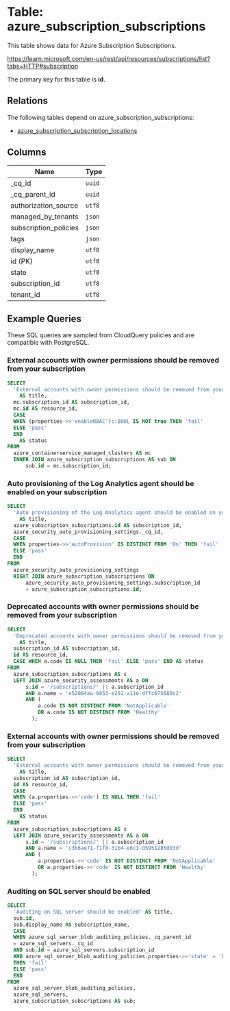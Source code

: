 # Table: azure_subscription_subscriptions

This table shows data for Azure Subscription Subscriptions.

https://learn.microsoft.com/en-us/rest/api/resources/subscriptions/list?tabs=HTTP#subscription

The primary key for this table is **id**.

## Relations

The following tables depend on azure_subscription_subscriptions:
  - [azure_subscription_subscription_locations](azure_subscription_subscription_locations)

## Columns

| Name          | Type          |
| ------------- | ------------- |
|_cq_id|`uuid`|
|_cq_parent_id|`uuid`|
|authorization_source|`utf8`|
|managed_by_tenants|`json`|
|subscription_policies|`json`|
|tags|`json`|
|display_name|`utf8`|
|id (PK)|`utf8`|
|state|`utf8`|
|subscription_id|`utf8`|
|tenant_id|`utf8`|

## Example Queries

These SQL queries are sampled from CloudQuery policies and are compatible with PostgreSQL.

### External accounts with owner permissions should be removed from your subscription

```sql
SELECT
  'External accounts with owner permissions should be removed from your subscription'
    AS title,
  mc.subscription_id AS subscription_id,
  mc.id AS resource_id,
  CASE
  WHEN (properties->>'enableRBAC')::BOOL IS NOT true THEN 'fail'
  ELSE 'pass'
  END
    AS status
FROM
  azure_containerservice_managed_clusters AS mc
  INNER JOIN azure_subscription_subscriptions AS sub ON
      sub.id = mc.subscription_id;
```

### Auto provisioning of the Log Analytics agent should be enabled on your subscription

```sql
SELECT
  'Auto provisioning of the Log Analytics agent should be enabled on your subscription'
    AS title,
  azure_subscription_subscriptions.id AS subscription_id,
  azure_security_auto_provisioning_settings._cq_id,
  CASE
  WHEN properties->>'autoProvision' IS DISTINCT FROM 'On' THEN 'fail'
  ELSE 'pass'
  END
FROM
  azure_security_auto_provisioning_settings
  RIGHT JOIN azure_subscription_subscriptions ON
      azure_security_auto_provisioning_settings.subscription_id
      = azure_subscription_subscriptions.id;
```

### Deprecated accounts with owner permissions should be removed from your subscription

```sql
SELECT
  'Deprecated accounts with owner permissions should be removed from your subscription'
    AS title,
  subscription_id AS subscription_id,
  id AS resource_id,
  CASE WHEN a.code IS NULL THEN 'fail' ELSE 'pass' END AS status
FROM
  azure_subscription_subscriptions AS s
  LEFT JOIN azure_security_assessments AS a ON
      s.id = '/subscriptions/' || a.subscription_id
      AND a.name = 'e52064aa-6853-e252-a11e-dffc675689c2'
      AND (
          a.code IS NOT DISTINCT FROM 'NotApplicable'
          OR a.code IS NOT DISTINCT FROM 'Healthy'
        );
```

### External accounts with owner permissions should be removed from your subscription

```sql
SELECT
  'External accounts with owner permissions should be removed from your subscription'
    AS title,
  subscription_id AS subscription_id,
  id AS resource_id,
  CASE
  WHEN (a.properties->>'code') IS NULL THEN 'fail'
  ELSE 'pass'
  END
    AS status
FROM
  azure_subscription_subscriptions AS s
  LEFT JOIN azure_security_assessments AS a ON
      s.id = '/subscriptions/' || a.subscription_id
      AND a.name = 'c3b6ae71-f1f0-31b4-e6c1-d5951285d03d'
      AND (
          a.properties->>'code' IS NOT DISTINCT FROM 'NotApplicable'
          OR a.properties->>'code' IS NOT DISTINCT FROM 'Healthy'
        );
```

### Auditing on SQL server should be enabled

```sql
SELECT
  'Auditing on SQL server should be enabled' AS title,
  sub.id,
  sub.display_name AS subscription_name,
  CASE
  WHEN azure_sql_server_blob_auditing_policies._cq_parent_id
  = azure_sql_servers._cq_id
  AND sub.id = azure_sql_servers.subscription_id
  AND azure_sql_server_blob_auditing_policies.properties->>'state' = 'Disabled'
  THEN 'fail'
  ELSE 'pass'
  END
FROM
  azure_sql_server_blob_auditing_policies,
  azure_sql_servers,
  azure_subscription_subscriptions AS sub;
```


